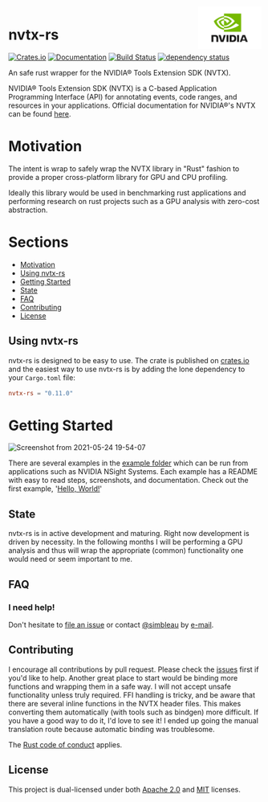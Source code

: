 <img align="right" alt="NVIDIA Logo" width="25%" src="assets/Nvidia-Logo.png">

# nvtx-rs
[![Crates.io](https://img.shields.io/crates/v/nvtx-rs)](https://crates.io/crates/nvtx-rs)
[![Documentation](https://docs.rs/nvtx-rs/badge.svg)](https://docs.rs/nvtx-rs)
[![Build Status](https://travis-ci.org/simbleau/nvtx-rs.svg?branch=main)](https://travis-ci.com/simbleau/nvtx-rs)
[![dependency status](https://deps.rs/repo/github/simbleau/nvtx-rs/status.svg)](https://deps.rs/repo/github/simbleau/nvtx-rs)

An safe rust wrapper for the NVIDIA® Tools Extension SDK (NVTX).

NVIDIA® Tools Extension SDK (NVTX) is a C-based Application Programming Interface (API) for annotating events, code ranges, and resources in your applications.
Official documentation for NVIDIA®'s NVTX can be found [here](https://nvidia.github.io/NVTX/doxygen/index.html).

# Motivation

The intent is wrap to safely wrap the NVTX library in "Rust" fashion to provide a proper cross-platform library for GPU and CPU profiling. 

Ideally this library would be used in benchmarking rust applications and performing research on rust projects such as a GPU analysis with zero-cost abstraction.

# Sections

* [Motivation](#motivation)
* [Using nvtx-rs](#using-nvtx-rs)
* [Getting Started](#getting-started)
* [State](#state)
* [FAQ](#faq)
* [Contributing](#contributing)
* [License](#license)

## Using nvtx-rs

nvtx-rs is designed to be easy to use. The crate is published on [crates.io](https://crates.io/crates/nvtx-rs) and the easiest way to use nvtx-rs is by adding the lone dependency to your `Cargo.toml` file:

```toml
nvtx-rs = "0.11.0"
```

# Getting Started

![Screenshot from 2021-05-24 19-54-07](https://user-images.githubusercontent.com/48108917/119422236-a310bc80-bcce-11eb-960a-ea6e4f681dd8.png)

There are several examples in the [example folder](https://github.com/simbleau/nvtx-rs/tree/main/examples) which can be run from applications such as NVIDIA NSight Systems. Each example has a README with easy to read steps, screenshots, and documentation. Check out the first example, '[Hello, World!](https://github.com/simbleau/nvtx-rs/tree/main/examples/hello_world)'

## State

nvtx-rs is in active development and maturing. Right now development is driven by necessity. In the following months I will be performing a GPU analysis and thus will wrap the appropriate (common) functionality one would need or seem important to me.

## FAQ

### I need help!

Don't hesitate to [file an issue](https://github.com/simbleau/nvtx-rs/issues/new) or contact [@simbleau](https://github.com/simbleau) by [e-mail](mailto:spencer@imbleau.com).

## Contributing

I encourage all contributions by pull request. Please check the [issues](https://github.com/simbleau/nvtx-rs/issues) first if you'd like to help. Another great place to start would be binding more functions and wrapping them in a safe way. I will not accept unsafe functionality unless truly required. FFI handling is tricky, and be aware that there are several inline functions in the NVTX header files. This makes converting them automatically (with tools such as bindgen) more difficult. If you have a good way to do it, I'd love to see it! I ended up going the manual translation route because automatic binding was troublesome.

The [Rust code of conduct](https://www.rust-lang.org/policies/code-of-conduct) applies.

## License

This  project is dual-licensed under both [Apache 2.0](https://github.com/simbleau/nvtx-rs/blob/main/LICENSE-APACHE) and [MIT](https://github.com/simbleau/nvtx-rs/blob/main/LICENSE-MIT) licenses.
